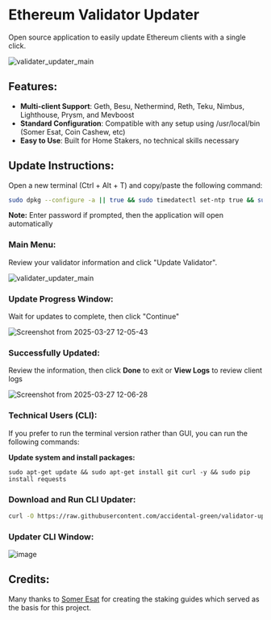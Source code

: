 # Ethereum Validator Updater

Open source application to easily update Ethereum clients with a single click.

![validater_updater_main](https://github.com/user-attachments/assets/ec95758d-dcdd-4195-beab-a48aa317e46c)

## Features:

- **Multi-client Support**: Geth, Besu, Nethermind, Reth, Teku, Nimbus, Lighthouse, Prysm, and Mevboost
- **Standard Configuration**: Compatible with any setup using /usr/local/bin (Somer Esat, Coin Cashew, etc)
- **Easy to Use**: Built for Home Stakers, no technical skills necessary

## Update Instructions:
Open a new terminal (Ctrl + Alt + T) and copy/paste the following command:

```bash
sudo dpkg --configure -a || true && sudo timedatectl set-ntp true && sudo apt-get update --allow-releaseinfo-change || true && sudo apt install -y curl && bash <(curl -s https://raw.githubusercontent.com/accidental-green/validator-updater/main/install.sh)
```
**Note:** Enter password if prompted, then the application will open automatically


### Main Menu:

Review your validator information and click "Update Validator".

![validater_updater_main](https://github.com/user-attachments/assets/ec95758d-dcdd-4195-beab-a48aa317e46c)

### Update Progress Window:
Wait for updates to complete, then click "Continue"


![Screenshot from 2025-03-27 12-05-43](https://github.com/user-attachments/assets/a7dd2a2f-8597-492e-8df0-3b0a0b9080e6)


### Successfully Updated:
Review the information, then click **Done** to exit or **View Logs** to review client logs

![Screenshot from 2025-03-27 12-06-28](https://github.com/user-attachments/assets/addf4cf3-c5f9-445d-a98b-74e7c35292c4)


### Technical Users (CLI):

If you prefer to run the terminal version rather than GUI, you can run the following commands:

**Update system and install packages:**

```sudo apt-get update && sudo apt-get install git curl -y && sudo pip install requests```

### Download and Run CLI Updater:

```bash
curl -O https://raw.githubusercontent.com/accidental-green/validator-updater/main/modules/validator_updater_cli.py && python3 validator_updater_cli.py
```

### Updater CLI Window:

![image](https://github.com/accidental-green/validator-update/assets/72235883/815da101-3077-4a56-afc8-98bec9a1372b)


## Credits:

Many thanks to [Somer Esat](https://github.com/SomerEsat/ethereum-staking-guides) for creating the staking guides which served as the basis for this project.
